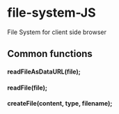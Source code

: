 # file-system-JS
File System for client side browser
## Common functions
#### readFileAsDataURL(file);
#### readFile(file);
#### createFile(content, type, filename); 
